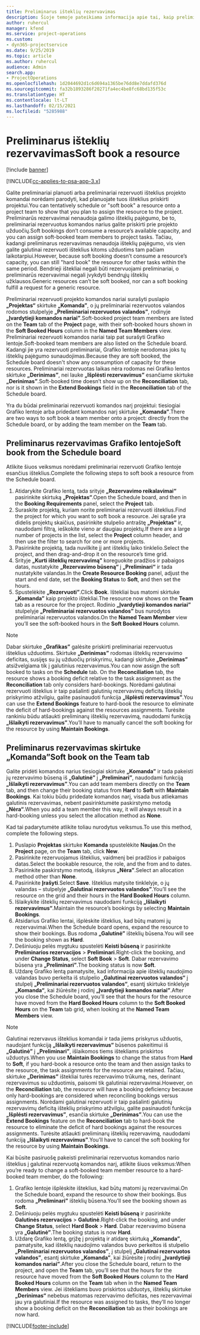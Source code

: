 ```yaml
---
title: Preliminarus išteklių rezervavimas
description: Šioje temoje pateikiama informacija apie tai, kaip preliminariai planuoti arba preliminariai rezervuoti projekto komandos narius.
author: ruhercul
manager: kfend
ms.service: project-operations
ms.custom:
- dyn365-projectservice
ms.date: 9/25/2019
ms.topic: article
ms.author: ruhercul
audience: Admin
search.app:
- ProjectOperations
ms.openlocfilehash: 1d2044692d1c6d694a1365be76dd8e7ddafd376d
ms.sourcegitcommit: fa32b1893286f20271fa4ec4be8fc68bd135f53c
ms.translationtype: HT
ms.contentlocale: lt-LT
ms.lasthandoff: 02/15/2021
ms.locfileid: "5285988"
---
```

# <a name="soft-book-a-resource"></a><span data-ttu-id="db149-103">Preliminarus išteklių rezervavimas</span><span class="sxs-lookup"><span data-stu-id="db149-103">Soft book a resource</span></span>

[!include [banner](../includes/psa-now-project-operations.md)]

[!INCLUDE[cc-applies-to-psa-app-3.x](../includes/cc-applies-to-psa-app-3x.md)]

<span data-ttu-id="db149-104">Galite preliminariai planuoti arba preliminariai rezervuoti išteklius projekto komandai norėdami parodyti, kad planuojate tuos išteklius priskirti projektui.</span><span class="sxs-lookup"><span data-stu-id="db149-104">You can tentatively schedule or "soft book" a resource onto a project team to show that you plan to assign the resource to the project.</span></span> <span data-ttu-id="db149-105">Preliminarūs rezervavimai nenaudoja galimo išteklių pajėgumo, be to, preliminariai rezervuotus komandos narius galite priskirti prie projekto užduočių.</span><span class="sxs-lookup"><span data-stu-id="db149-105">Soft bookings don’t consume a resource’s available capacity, and you can assign soft-booked team members to project tasks.</span></span> <span data-ttu-id="db149-106">Tačiau, kadangi preliminarus rezervavimas nenaudoja išteklių pajėgumo, vis vien galite galutinai rezervuoti išteklius kitoms užduotims tam pačiam laikotarpiui.</span><span class="sxs-lookup"><span data-stu-id="db149-106">However, because soft booking doesn’t consume a resource’s capacity, you can still "hard book" the resource for other tasks within the same period.</span></span> <span data-ttu-id="db149-107">Bendrieji ištekliai negali būti rezervuojami preliminariai, o preliminarūs rezervavimai negali įvykdyti bendrųjų išteklių užklausos.</span><span class="sxs-lookup"><span data-stu-id="db149-107">Generic resources can’t be soft booked, nor can a soft booking fulfill a request for a generic resource.</span></span>

<span data-ttu-id="db149-108">Preliminariai rezervuoti projekto komandos nariai surašyti puslapio **„Projektas“** skirtuke **„Komanda”**, o jų preliminariai rezervuotos valandos rodomos stulpelyje **„Preliminariai rezervuotos valandos”**, rodinyje **„Įvardytieji komandos nariai”**.</span><span class="sxs-lookup"><span data-stu-id="db149-108">Soft-booked project team members are listed on the **Team** tab of the **Project** page, with their soft-booked hours shown in the **Soft Booked Hours** column in the **Named Team Members** view.</span></span> <span data-ttu-id="db149-109">Preliminariai rezervuoti komandos nariai taip pat surašyti Grafiko lentoje.</span><span class="sxs-lookup"><span data-stu-id="db149-109">Soft-booked team members are also listed on the Schedule board.</span></span> <span data-ttu-id="db149-110">Kadangi jie yra rezervuoti preliminariai, Grafiko lentoje nerodomas joks tų išteklių pajėgumo sunaudojimas.</span><span class="sxs-lookup"><span data-stu-id="db149-110">Because they are soft booked, the Schedule board doesn't show any consumption of capacity for these resources.</span></span> <span data-ttu-id="db149-111">Preliminariai rezervuotas laikas nėra rodomas nei Grafiko lentos skirtuke **„Derinimas”**, nei lauke **„Išplėsti rezervavimus”** esančiame skirtuke **„Derinimas”**.</span><span class="sxs-lookup"><span data-stu-id="db149-111">Soft-booked time doesn’t show up on the **Reconciliation** tab, nor is it shown in the **Extend Bookings** field in the **Reconciliation** tab of the Schedule board.</span></span> 

<span data-ttu-id="db149-112">Yra du būdai preliminariai rezervuoti komandos narį projektui: tiesiogiai Grafiko lentoje arba pridedant komandos narį skirtuke **„Komanda”**.</span><span class="sxs-lookup"><span data-stu-id="db149-112">There are two ways to soft book a team member onto a project: directly from the Schedule board, or by adding the team member on the **Team** tab.</span></span> 

## <a name="soft-book-from-the-schedule-board"></a><span data-ttu-id="db149-113">Preliminarus rezervavimas Grafiko lentoje</span><span class="sxs-lookup"><span data-stu-id="db149-113">Soft book from the Schedule board</span></span>
<span data-ttu-id="db149-114">Atlikite šiuos veiksmus norėdami preliminariai rezervuoti Grafiko lentoje esančius išteklius.</span><span class="sxs-lookup"><span data-stu-id="db149-114">Complete the following steps to soft book a resource from the Schedule board.</span></span> 

1. <span data-ttu-id="db149-115">Atidarykite Grafiko lentą, tada srityje **„Rezervavimo reikalavimai“** pasirinkite skirtuką **„Projektas“**.</span><span class="sxs-lookup"><span data-stu-id="db149-115">Open the Schedule board, and then in the **Booking Requirements** panel, select the **Project** tab.</span></span>
2. <span data-ttu-id="db149-116">Suraskite projektą, kuriam norite preliminariai rezervuoti išteklius.</span><span class="sxs-lookup"><span data-stu-id="db149-116">Find the project for which you want to soft book a resource.</span></span> <span data-ttu-id="db149-117">Jei sąraše yra didelis projektų skaičius, pasirinkite stulpelio antraštę **„Projektas“** ir, naudodami filtrą, ieškokite vieno ar daugiau projektų.</span><span class="sxs-lookup"><span data-stu-id="db149-117">If there are a large number of projects in the list, select the **Project** column header, and then use the filter to search for one or more projects.</span></span>
3. <span data-ttu-id="db149-118">Pasirinkite projektą, tada nuvilkite jį ant išteklių laiko tinklelio.</span><span class="sxs-lookup"><span data-stu-id="db149-118">Select the project, and then drag-and-drop it on the resource’s time grid.</span></span>
5. <span data-ttu-id="db149-119">Srityje **„Kurti išteklių rezervavimą”** koreguokite pradžios ir pabaigos datas, nustatykite **„Rezervavimo būseną“** į **„Preliminari“** ir tada nustatykite valandas.</span><span class="sxs-lookup"><span data-stu-id="db149-119">In the **Create Resource Booking** panel, adjust the start and end date, set the **Booking Status** to **Soft**, and then set the hours.</span></span> 
6. <span data-ttu-id="db149-120">Spustelėkite **„Rezervuoti”**.</span><span class="sxs-lookup"><span data-stu-id="db149-120">Click **Book**.</span></span> <span data-ttu-id="db149-121">Ištekliai bus matomi skirtuke **„Komanda”** kaip projekto ištekliai.</span><span class="sxs-lookup"><span data-stu-id="db149-121">The resource now shows on the **Team** tab as a resource for the project.</span></span> <span data-ttu-id="db149-122">Rodinio **„Įvardytieji komandos nariai”** stulpelyje **„Preliminariai rezervuotos valandos”** bus nurodytos preliminariai rezervuotos valandos.</span><span class="sxs-lookup"><span data-stu-id="db149-122">On the **Named Team Member** view you’ll see the soft-booked hours in the **Soft Booked Hours** column.</span></span>

> [!NOTE]
> <span data-ttu-id="db149-123">Dabar skirtuke **„Grafikas”** galėsite priskirti preliminariai rezervuotus išteklius užduotims. Skirtuke **„Derinimas”** rodomas išteklių rezervavimo deficitas, susijęs su jų užduočių priskyrimu, kadangi skirtuke **„Derinimas”** atsižvelgiama tik į galutinius rezervavimus.</span><span class="sxs-lookup"><span data-stu-id="db149-123">You can now assign the soft booked to tasks on the **Schedule** tab. On the **Reconciliation** tab, the resource shows a booking deficit relative to the task assignment as the **Reconciliation** tab only considers hard-bookings.</span></span> <span data-ttu-id="db149-124">Norėdami galutinai rezervuoti išteklius ir taip pašalinti galutinių rezervavimų deficitą išteklių priskyrimo atžvilgiu, galite pasinaudoti funkcija **„Išplėsti rezervavimus”**.</span><span class="sxs-lookup"><span data-stu-id="db149-124">You can use the **Extend Bookings** feature to hard-book the resource to eliminate the deficit of hard-bookings against the resources assignments.</span></span> <span data-ttu-id="db149-125">Turėsite rankiniu būdu atšaukti preliminarų išteklių rezervavimą, naudodami funkciją **„Išlaikyti rezervavimus”**.</span><span class="sxs-lookup"><span data-stu-id="db149-125">You’ll have to manually cancel the soft booking for the resource by using **Maintain Bookings**.</span></span>

## <a name="soft-book-on-the-team-tab"></a><span data-ttu-id="db149-126">Preliminarus rezervavimas skirtuke „Komanda”</span><span class="sxs-lookup"><span data-stu-id="db149-126">Soft book on the Team tab</span></span>

<span data-ttu-id="db149-127">Galite pridėti komandos narius tiesiogiai skirtuke **„Komanda”** ir tada pakeisti jų rezervavimo būseną iš **„Galutinė”** į **„Preliminari”**, naudodami funkciją **„Išlaikyti rezervavimus”**.</span><span class="sxs-lookup"><span data-stu-id="db149-127">You can add team members directly on the **Team** tab, and then change their booking status from **Hard** to **Soft** with **Maintain Bookings**.</span></span> <span data-ttu-id="db149-128">Kai tokiu būdu pridedate komandos narį, visada bus atliekamas galutinis rezervavimas, nebent pasirinktumėte paskirstymo metodą **„Nėra“**.</span><span class="sxs-lookup"><span data-stu-id="db149-128">When you add a team member this way, it will always result in a hard-booking unless you select the allocation method as **None**.</span></span>

<span data-ttu-id="db149-129">Kad tai padarytumėte atlikite toliau nurodytus veiksmus.</span><span class="sxs-lookup"><span data-stu-id="db149-129">To use this method, complete the following steps.</span></span>

1. <span data-ttu-id="db149-130">Puslapio **Projektas** skirtuke **Komanda** spustelėkite **Naujas**.</span><span class="sxs-lookup"><span data-stu-id="db149-130">On the **Project** page, on the **Team** tab, click **New**.</span></span>
2. <span data-ttu-id="db149-131">Pasirinkite rezervuojamus išteklius, vaidmenį bei pradžios ir pabaigos datas.</span><span class="sxs-lookup"><span data-stu-id="db149-131">Select the bookable resource, the role, and the from and to dates.</span></span>
3. <span data-ttu-id="db149-132">Pasirinkite paskirstymo metodą, išskyrus **„Nėra”**.</span><span class="sxs-lookup"><span data-stu-id="db149-132">Select an allocation method other than **None**.</span></span>
4. <span data-ttu-id="db149-133">Pasirinkite **Įrašyti**.</span><span class="sxs-lookup"><span data-stu-id="db149-133">Select **Save**.</span></span> <span data-ttu-id="db149-134">Išteklius matysite tinklelyje, o jų valandas – stulpelyje **„Galutinai rezervuotos valandos”**.</span><span class="sxs-lookup"><span data-stu-id="db149-134">You’ll see the resource on the grid and their hours in the **Hard Booked Hours** column.</span></span>
5. <span data-ttu-id="db149-135">Išlaikykite išteklių rezervavimus naudodami funkciją **„Išlaikyti rezervavimus“**.</span><span class="sxs-lookup"><span data-stu-id="db149-135">Maintain the resource’s bookings by selecting **Maintain Bookings**.</span></span>
6. <span data-ttu-id="db149-136">Atsidarius Grafiko lentai, išplėskite išteklius, kad būtų matomi jų rezervavimai.</span><span class="sxs-lookup"><span data-stu-id="db149-136">When the Schedule board opens, expand the resource to show their bookings.</span></span> <span data-ttu-id="db149-137">Bus rodoma **„Galutinė”** išteklių būsena.</span><span class="sxs-lookup"><span data-stu-id="db149-137">You will see the booking shown as **Hard**.</span></span>
7. <span data-ttu-id="db149-138">Dešiniuoju pelės mygtuku spustelėti **Keisti būseną** ir pasirinkite **Preliminarios rezervacijos** \> **Preliminari**.</span><span class="sxs-lookup"><span data-stu-id="db149-138">Right-click the booking, and under **Change Status**, select **Soft Book** \> **Soft**.</span></span> <span data-ttu-id="db149-139">Dabar rezervavimo būsena yra **„Preliminari”**.</span><span class="sxs-lookup"><span data-stu-id="db149-139">The booking status is now **Soft**.</span></span>
8. <span data-ttu-id="db149-140">Uždarę Grafiko lentą pamatysite, kad informacija apie išteklių naudojimo valandas buvo perkelta iš stulpelio **„Galutinai rezervuotos valandos“** į stulpelį **„Preliminariai rezervuotos valandos“**, esantį skirtuko tinklelyje **„Komanda“**, kai žiūrėsite į rodinį **„Įvardytieji komandos nariai”**.</span><span class="sxs-lookup"><span data-stu-id="db149-140">After you close the Schedule board, you’ll see that the hours for the resource have moved from the **Hard Booked Hours** column to the **Soft Booked Hours** on the **Team** tab grid, when looking at the **Named Team Members** view.</span></span>

> [!NOTE]
> <span data-ttu-id="db149-141">Galutinai rezervavus išteklius komandai ir tada jiems priskyrus užduotis, naudojant funkciją **„Išlaikyti rezervavimus“** būsenos pakeitimui iš **„Galutinė”** į **„Preliminari”**, išlaikomos tiems ištekliams priskirtos užduotys.</span><span class="sxs-lookup"><span data-stu-id="db149-141">When you use **Maintain Bookings** to change the status from **Hard** to **Soft**, if you hard-book a resource onto the team and then assign tasks to the resource, the task assignments for the resource are retained.</span></span> <span data-ttu-id="db149-142">Tačiau, skirtuke **„Derinimas”** ištekliai turės rezervavimo trūkumą, nes, derinant rezervavimus su užduotimis, paisomi tik galutiniai rezervavimai.</span><span class="sxs-lookup"><span data-stu-id="db149-142">However, on the **Reconciliation** tab, the resource will have a booking deficiency because only hard-bookings are considered when reconciling bookings versus assignments.</span></span> <span data-ttu-id="db149-143">Norėdami galutinai rezervuoti ir taip pašalinti galutinių rezervavimų deficitą išteklių priskyrimo atžvilgiu, galite pasinaudoti funkcija **„Išplėsti rezervavimus”**, esančia skirtuke **„Derinimas”**.</span><span class="sxs-lookup"><span data-stu-id="db149-143">You can use the **Extend Bookings** feature on the **Reconciliation** tab to hard-book the resource to eliminate the deficit of hard bookings against the resources assignments.</span></span> <span data-ttu-id="db149-144">Turėsite atšaukti preliminarų išteklių rezervavimą, naudodami funkciją **„Išlaikyti rezervavimus”**.</span><span class="sxs-lookup"><span data-stu-id="db149-144">You’ll have to cancel the soft booking for the resource by using **Maintain Bookings**.</span></span>

<span data-ttu-id="db149-145">Kai būsite pasiruošę pakeisti preliminariai rezervuotus komandos nario išteklius į galutinai rezervuotą komandos narį, atlikite šiuos veiksmus:</span><span class="sxs-lookup"><span data-stu-id="db149-145">When you’re ready to change a soft-booked team member resource to a hard-booked team member, do the following:</span></span>

1. <span data-ttu-id="db149-146">Grafiko lentoje išplėskite išteklius, kad būtų matomi jų rezervavimai.</span><span class="sxs-lookup"><span data-stu-id="db149-146">On the Schedule board, expand the resource to show their bookings.</span></span> <span data-ttu-id="db149-147">Bus rodoma **„Preliminari”** išteklių būsena.</span><span class="sxs-lookup"><span data-stu-id="db149-147">You’ll see the booking shown as **Soft**.</span></span>
2. <span data-ttu-id="db149-148">Dešiniuoju pelės mygtuku spustelėti **Keisti būseną** ir pasirinkite **Galutinės rezervacijos** \> **Galutinė**.</span><span class="sxs-lookup"><span data-stu-id="db149-148">Right-click the booking, and under **Change Status**, select **Hard Book** \> **Hard**.</span></span> <span data-ttu-id="db149-149">Dabar rezervavimo būsena yra **„Galutinė”**.</span><span class="sxs-lookup"><span data-stu-id="db149-149">The booking status is now **Hard**.</span></span>
3. <span data-ttu-id="db149-150">Uždarę Grafiko lentą, grįžę į projektą ir atidarę skirtuką **„Komanda”**, pamatysite, kad išteklių naudojimo valandos buvo perkeltos iš stulpelio **„Preliminariai rezervuotos valandos”**, į stulpelį **„Galutinai rezervuotos valandos”**, esantį skirtuke **„Komanda”**, kai žiūrėsite į rodinį **„Įvardytieji komandos nariai”**.</span><span class="sxs-lookup"><span data-stu-id="db149-150">After you close the Schedule board, return to the project, and open the **Team** tab, you’ll see that the hours for the resource have moved from the **Soft Booked Hours** column to the **Hard Booked Hours** column on the **Team** tab when in the **Named Team Members** view.</span></span> <span data-ttu-id="db149-151">Jei ištekliams buvo priskirtos užduotys, išteklių skirtuke **„Derinimas“** nebebus matomas rezervavimo deficitas, nes rezervavimai jau yra galutiniai.</span><span class="sxs-lookup"><span data-stu-id="db149-151">If the resource was assigned to tasks, they’ll no longer show a booking deficit on the **Reconciliation** tab as their bookings are now hard.</span></span>



[!INCLUDE[footer-include](../includes/footer-banner.md)]